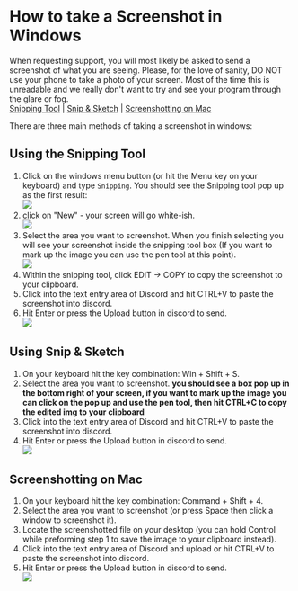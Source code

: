 # How to take a Screenshot in Windows 
When requesting support, you will most likely be asked to send a screenshot of what you are seeing. Please, for the love of sanity, DO NOT use your phone to take a photo of your screen. Most of the time this is unreadable and we really don't want to try and see your program through the glare or fog.  
[Snipping Tool](#using-the-snipping-tool) | [Snip & Sketch](#snip-sketch) | [Screenshotting on Mac](#screenshotting-on-mac)


There are three main methods of taking a screenshot in windows:
## Using the Snipping Tool  
1. Click on the windows menu button (or hit the Menu key on your keyboard) and type `Snipping`. You should see the Snipping tool pop up as the first result:  
![](https://raw.githubusercontent.com/Silversunset01/dbm/master/screenshots/screenshots-1.png)  
2. click on "New" - your screen will go white-ish.  
![](https://raw.githubusercontent.com/Silversunset01/dbm/master/screenshots/screenshots-2.png)  
3. Select the area you want to screenshot. When you finish selecting you will see your screenshot inside the snipping tool box (If you want to mark up the image you can use the pen tool at this point).  
![](https://raw.githubusercontent.com/Silversunset01/dbm/master/screenshots/screenshots-3.png)  
4. Within the snipping tool, click EDIT -> COPY to copy the screenshot to your clipboard.
5. Click into the text entry area of Discord and hit CTRL+V to paste the screenshot into discord.
6. Hit Enter or press the Upload button in discord to send.  
![](https://raw.githubusercontent.com/Silversunset01/dbm/master/screenshots/screenshots-4.png)

## Using Snip & Sketch  
1. On your keyboard hit the key combination: Win + Shift + S.
2. Select the area you want to screenshot.
**you should see a box pop up in the bottom right of your screen, if you want to mark up the image you can click on the pop up and use the pen tool, then hit CTRL+C to copy the edited img to your clipboard**    
3. Click into the text entry area of Discord and hit CTRL+V to paste the screenshot into discord.  
4. Hit Enter or press the Upload button in discord to send.   
![](https://raw.githubusercontent.com/Silversunset01/dbm/master/screenshots/screenshots-4.png)  

## Screenshotting on Mac

1. On your keyboard hit the key combination: Command + Shift + 4.
2. Select the area you want to screenshot (or press Space then click a window to screenshot it).
3. Locate the screenshotted file on your desktop (you can hold Control while preforming step 1 to save the image to your clipboard instead).
4. Click into the text entry area of Discord and upload or hit CTRL+V to paste the screenshot into discord.  
5. Hit Enter or press the Upload button in discord to send.   
![](https://raw.githubusercontent.com/Silversunset01/dbm/master/screenshots/screenshots-4.png)  